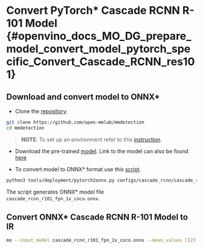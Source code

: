 # Convert PyTorch* Cascade RCNN R-101 Model {#openvino_docs_MO_DG_prepare_model_convert_model_pytorch_specific_Convert_Cascade_RCNN_res101}

## Download and convert model to ONNX*

* Clone the [repository](https://github.com/open-mmlab/mmdetection):

```bash
git clone https://github.com/open-mmlab/mmdetection
cd mmdetection
```

> **NOTE**: To set up an environment refer to this [instruction](https://github.com/open-mmlab/mmdetection/blob/master/docs/en/get_started.md#installation).

* Download the pre-trained [model](https://download.openmmlab.com/mmdetection/v2.0/cascade_rcnn/cascade_rcnn_r101_fpn_1x_coco/cascade_rcnn_r101_fpn_1x_coco_20200317-0b6a2fbf.pth). Link to the model can also be found [here](https://github.com/open-mmlab/mmdetection/blob/master/configs/cascade_rcnn/README.md) 

* To convert model to ONNX* format use this [script](https://github.com/open-mmlab/mmdetection/blob/master/tools/deployment/pytorch2onnx.py).

```bash
python3 tools/deployment/pytorch2onnx.py configs/cascade_rcnn/cascade_rcnn_r101_fpn_1x_coco.py cascade_rcnn_r101_fpn_1x_coco_20200317-0b6a2fbf.pth --output-file cascade_rcnn_r101_fpn_1x_coco.onnx
```

The script generates ONNX* model file `cascade_rcnn_r101_fpn_1x_coco.onnx`.

## Convert ONNX* Cascade RCNN R-101 Model to IR

```bash
mo --input_model cascade_rcnn_r101_fpn_1x_coco.onnx --mean_values [123.675,116.28,103.53] --scale_values [58.395,57.12,57.375]
```